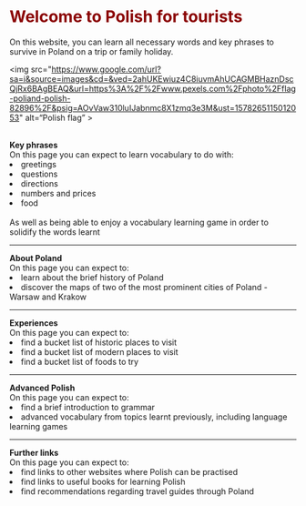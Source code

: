 <h1 style="color:darkred;">Welcome to Polish for tourists</h1>
<p>On this website, you can learn all necessary words and key phrases to survive in Poland on a trip or family holiday.<p>



<img src="https://www.google.com/url?sa=i&source=images&cd=&ved=2ahUKEwiuz4C8iuvmAhUCAGMBHaznDscQjRx6BAgBEAQ&url=https%3A%2F%2Fwww.pexels.com%2Fphoto%2Fflag-poliand-polish-82896%2F&psig=AOvVaw310luIJabnmc8X1zmq3e3M&ust=1578265115012053" alt=“Polish flag” >
  
  <br>
  <o> <strong> Key phrases </strong> </o> 
  <br>
  On this page you can expect to learn vocabulary to do with:
  <li>greetings</li> <li>questions</li> <li>directions</li> <li>numbers and prices</li> <li>food</li> 
 <br>
  As well as being able to enjoy a vocabulary learning game in order to solidify the words learnt
    
 <hr>
 <o> <strong> About Poland </strong> </o>
 <br>
 On this page you can expect to:
  <li>learn about the brief history of Poland</li> <li>discover the maps of two of the most prominent cities of Poland - Warsaw and Krakow</li>

<hr>
<o> <strong> Experiences </strong> </o>
<br>
On this page you can expect to:
<li>find a bucket list of historic places to visit</li> <li>find a bucket list of modern places to visit</li> <li>find a bucket list of foods to try</li>

<hr>
<o> <strong> Advanced Polish </strong> </o>
<br>
On this page you can expect to:
<li>find a brief introduction to grammar</li> <li>advanced vocabulary from topics learnt previously, including language learning games</li> 

<hr>
<o> <strong> Further links </strong> </o>
<br>
On this page you can expect to:
<li>find links to other websites where Polish can be practised</li> <li>find links to useful books for learning Polish</li> <li>find recommendations regarding travel guides through Poland</li>
